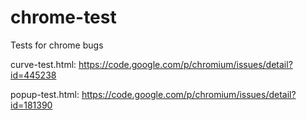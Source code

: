 chrome-test
===========

Tests for chrome bugs

curve-test.html: https://code.google.com/p/chromium/issues/detail?id=445238

popup-test.html: https://code.google.com/p/chromium/issues/detail?id=181390

